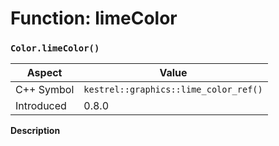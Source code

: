 
# Function: limeColor
### `Color.limeColor()`

| Aspect | Value |
| --- | --- |
| C++ Symbol | `kestrel::graphics::lime_color_ref()` |
| Introduced | 0.8.0 |

**Description**


